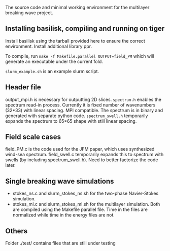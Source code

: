 The source code and minimal working environment for the multilayer breaking wave project.

## Installing basilisk, compiling and running on tiger
Install basilisk using the tarball provided here to ensure the correct environment.
Install additional library ppr.

To compile, run 
```make -f Makefile.parallel OUTPUT=field_PM```
which will generate an executable under the current fold.

`slurm_example.sh` is an example slurm script.

## Header file 
output_mpi.h is necessary for outputting 2D slices.
`spectrum.h` enables the spectrum read-in process. Currently it is fixed number of wavenumbers (32\*33) with linear spacing. MPI compatible. The spectrum is in binary and generated with separate python code.
`spectrum_swell.h` temporarily expands the spectrum to 65\*65 shape with still linear spacing. 

## Field scale cases
field_PM.c is the code used for the JFM paper, which uses synthesized wind-sea spectrum. field_swell.c temporarily expands this to spectrum with swells (by including spectrum_swell.h). Need to better factorize the code later.

## Single breaking wave simulations
* stokes_ns.c and slurm_stokes_ns.sh for the two-phase Navier-Stokes simulation.
* stokes_ml.c and slurm_stokes_ml.sh for the multilayer simulation.
Both are compiled using the Makefile parallel file.
Time in the files are normalized while time in the energy files are not.

## Others 
Folder ./test/ contains files that are still under testing

